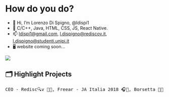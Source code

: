 # How do you do? 

- 👋 Hi, I’m Lorenzo Di Spigno, @ldispi1
- 👀 C/C++, Java, HTML, CSS, JS, React Native.
- 📫 <a href="mailto:ldispi1@gmail.com">ldispi1@gmail.com</a>, <a href="mailto:l.dispigno@rediscov.it">l.dispigno@rediscov.it</a>, <a href="mailto:l.dispigno@studenti.unipi.it">l.dispigno@studenti.unipi.it</a>
- 🖥 website coming soon...

<a href="https://rediscov.it/"> ![](https://img.shields.io/static/v1?label=Rediscov&message=%E2%9D%A4&color=47b19b) </a>

## 🗂️ Highlight Projects

<pre>CEO - Redisc🔍v 👔💼, Freear - JA Italia 2018 🎧🙉, Borsetta 👜📱, Pentol.ino - Maker Faire Rome 2016 🍝💡, Ovedge 🔥❄</pre>
<!---
## &#x1f4c8; GitHub Stats

<a href="https://github.com/ldispi1/ldispi1">
  <img align="center" src="https://github-readme-stats.vercel.app/api/top-langs/?username=ldispi1&hide=c%2B%2B,c,html&title_color=6aa6f8&text_color=8a919a&icon_color=6aa6f8&bg_color=0e1116" alt="ldispi1's GitHub Stats" />
</a>

<a href="https://github.com/ldispi1/ldispi1">
  <img align="center" src="https://github-readme-stats.vercel.app/api?username=ldispi1&show_icons=true&line_height=27&count_private=true&title_color=6aa6f8&text_color=8a919a&icon_color=6aa6f8&bg_color=0e1116" alt="ldispi1's GitHub Stats" />
</a>

## 🏆 GitHub Trophies

[![trophy](https://github-profile-trophy.vercel.app/?username=ldispi1&theme=nord)](https://github.com/ryo-ma/github-profile-trophy)

    ldispi1/ldispi1 is a ✨ special ✨ repository because its `README.md` (this file) appears on your GitHub profile.
    You can click the Preview link to take a look at your changes.
--->
